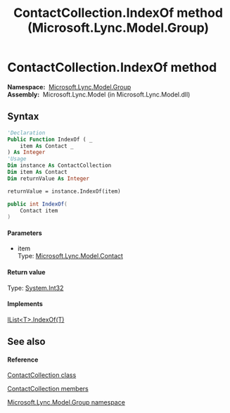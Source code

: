 ﻿---
title: ContactCollection.IndexOf method  (Microsoft.Lync.Model.Group)
TOCTitle: 'IndexOf method '
ms:assetid: M:Microsoft.Lync.Model.Group.ContactCollection.IndexOf(Microsoft.Lync.Model.Contact)_DI_3_UC_OCS14MrefLyncWPF
ms:mtpsurl: https://msdn.microsoft.com/en-us/library/microsoft.lync.model.group.contactcollection.indexof(v=office.15)
ms:contentKeyID: 48594862
ms.date: 07/28/2014
mtps_version: v=office.15
f1_keywords:
- Microsoft.Lync.Model.Group.ContactCollection.IndexOf
dev_langs:
- CSharp
- JScript
- VB
- other
---

# ContactCollection.IndexOf method

**Namespace:**  [Microsoft.Lync.Model.Group](microsoft-lync-model-group-namespace_2.md)  
**Assembly:**  Microsoft.Lync.Model (in Microsoft.Lync.Model.dll)

## Syntax

``` vb
'Declaration
Public Function IndexOf ( _
    item As Contact _
) As Integer
'Usage
Dim instance As ContactCollection
Dim item As Contact
Dim returnValue As Integer

returnValue = instance.IndexOf(item)
```

``` csharp
public int IndexOf(
    Contact item
)
```

#### Parameters

  - item  
    Type: [Microsoft.Lync.Model.Contact](contact-class-microsoft-lync-model_2.md)  

#### Return value

Type: [System.Int32](http://msdn2.microsoft.com/en-us/library/td2s409d)  

#### Implements

[IList\<T\>.IndexOf(T)](http://msdn2.microsoft.com/en-us/library/3w0148af)  

## See also

#### Reference

[ContactCollection class](contactcollection-class-microsoft-lync-model-group_2.md)

[ContactCollection members](contactcollection-members-microsoft-lync-model-group_2.md)

[Microsoft.Lync.Model.Group namespace](microsoft-lync-model-group-namespace_2.md)

